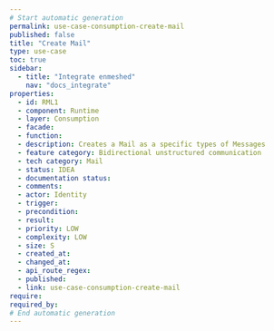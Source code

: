 ```yaml
---
# Start automatic generation
permalink: use-case-consumption-create-mail
published: false
title: "Create Mail"
type: use-case
toc: true
sidebar:
  - title: "Integrate enmeshed"
    nav: "docs_integrate"
properties:
  - id: RML1
  - component: Runtime
  - layer: Consumption
  - facade:
  - function:
  - description: Creates a Mail as a specific types of Messages
  - feature category: Bidirectional unstructured communication
  - tech category: Mail
  - status: IDEA
  - documentation status:
  - comments:
  - actor: Identity
  - trigger:
  - precondition:
  - result:
  - priority: LOW
  - complexity: LOW
  - size: S
  - created_at:
  - changed_at:
  - api_route_regex:  
  - published:
  - link: use-case-consumption-create-mail
require:
required_by:
# End automatic generation
---
```


